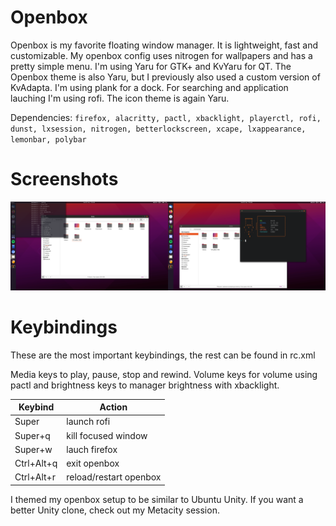 # Openbox

Openbox is my favorite floating window manager. It is lightweight, fast and customizable. My openbox config uses nitrogen for wallpapers and has a pretty simple menu. I'm using Yaru for GTK+ and KvYaru for QT. The Openbox theme is also Yaru, but I previously also used a custom version of KvAdapta. I'm using plank for a dock. For searching and application lauching I'm using rofi. The icon theme is again Yaru.

Dependencies: `firefox, alacritty, pactl, xbacklight, playerctl, rofi, dunst, lxsession, nitrogen, betterlockscreen, xcape, lxappearance, lemonbar, polybar`

# Screenshots

![](screenshot.png)

# Keybindings

These are the most important keybindings, the rest can be found in rc.xml

Media keys to play, pause, stop and rewind. Volume keys for volume using pactl and brightness keys to manager brightness with xbacklight.

| Keybind | Action |
| --- | --- |
| Super | launch rofi |
| Super+q | kill focused window |
| Super+w | lauch firefox |
| Ctrl+Alt+q | exit openbox |
| Ctrl+Alt+r | reload/restart openbox |

I themed my openbox setup to be similar to Ubuntu Unity. If you want a better Unity clone, check out my Metacity session.